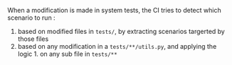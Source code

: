 When a modification is made in system tests, the CI tries to detect which scenario to run :

1. based on modified files in `tests/`, by extracting scenarios targerted by those files
2. based on any modification in a `tests/**/utils.py`, and applying the logic 1. on any sub file in `tests/**`